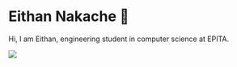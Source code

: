 <a href="https://www.eithannakache.com/"></a>

# Eithan Nakache  👋
 Hi, I am Eithan, engineering student in computer science at EPITA.




<!--- Google Analytics Pixel Tracker -->
<img src="https://www.google-analytics.com/collect?v=1&t=pageview&tid=UA-XXXXXXX-X&dh=github.com&dp=https%3A%2F%2Fgithub.com%2Feithannak29" />
